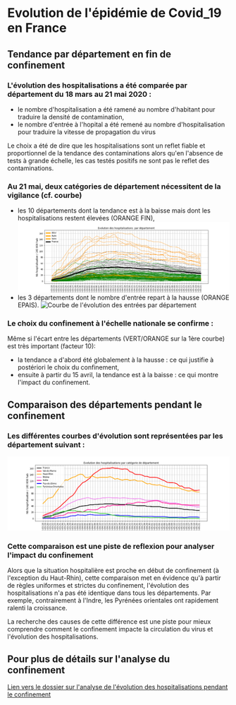 # Evolution de l'épidémie de Covid_19 en France

## Tendance par département en fin de confinement

### L'évolution des hospitalisations a été comparée par département du 18 mars au 21 mai 2020 :
- le nombre d'hospitalisation a été ramené au nombre d'habitant pour traduire la densité de contamination,
- le nombre d'entrée à l'hopital a été remené au nombre d'hospitalisation pour traduire la vitesse de propagation du virus

Le choix a été de dire que les hospitalisations sont un reflet fiable et proportionnel de la tendance des contaminations
alors qu'en l'absence de tests à grande échelle, les cas testés positifs ne sont pas le reflet des contaminations.

### Au 21 mai, deux catégories de département nécessitent de la vigilance (cf. courbe)
- les 10 départements dont la tendance est à la baisse mais dont les hospitalisations restent élevées (ORANGE FIN),
![Courbe de l'évolution des hospitalisation par département](https://github.com/smarcovici/Covid_19/blob/master/Analyse_confinement/Images/Evolution%20des%20hospitalisations_France.png)
- les 3 départements dont le nombre d'entrée repart à la hausse (ORANGE EPAIS).
![Courbe de l'évolution des entrées par département](https://github.com/smarcovici/Covid_19/blob/master/Analyse_confinement/Images/Evolution%20des%20entr%C3%A9es_France.png)

### Le choix du confinement à l'échelle nationale se confirme :
Même si l'écart entre les départements (VERT/ORANGE sur la 1ère courbe) est très important (facteur 10):
- la tendance a d'abord été globalement à la hausse : ce qui justifie à postériori le choix du confinement,
- ensuite à partir du 15 avril, la tendance est  à la baisse : ce qui montre l'impact du confinement.

## Comparaison des départements pendant le confinement

### Les différentes courbes d'évolution sont représentées par les département suivant : 

![Courbe de l'évolution des hospitalisation par catégorie de département](https://github.com/smarcovici/Covid_19/blob/master/Analyse_confinement/Images/Evolution%20des%20hospitalisations%20par%20cat%C3%A9gorie%20de%20d%C3%A9partement.png)

### Cette comparaison est une piste de reflexion pour analyser l'impact du confinement
Alors que la situation hospitalière est proche en début de confinement (à l'exception du Haut-Rhin), cette comparaison met en évidence qu'à partir de règles uniformes et strictes du confinement, l'évolution des hospitalisations n'a pas été identique dans tous les départements. Par exemple, contrairement à l'Indre, les Pyrénées orientales ont rapidement ralenti la croissance.

La recherche des causes de cette différence est une piste pour mieux comprendre comment le confinement impacte la circulation du virus et l'évolution des hospitalisations.

## Pour plus de détails sur l'analyse du confinement

[Lien vers le dossier sur l'analyse de l'évolution des hospitalisations pendant le confinement](https://github.com/smarcovici/Covid_19/tree/master/Analyse_confinement)

